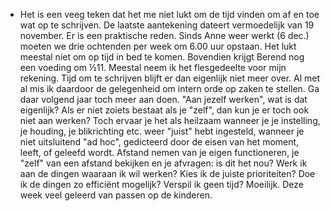 - Het is een veeg teken dat het me niet lukt om de tijd vinden om af en toe wat op te schrijven. De laatste aantekening dateert vermoedelijk van 19 november. Er is een praktische reden. Sinds Anne weer werkt (6 dec.) moeten we drie ochtenden per week om 6.00 uur opstaan. Het lukt meestal niet om op tijd in bed te komen. Bovendien krijgt Berend nog een voeding om ½11. Meestal neem ik het flesgedeelte voor mijn rekening. Tijd om te schrijven blijft er dan eigenlijk niet meer over. Al met al mis ik daardoor de gelegenheid om intern orde op zaken te stellen. Ga daar volgend jaar toch meer aan doen. "Aan jezelf werken", wat is dat eigenlijk? Als er niet zoiets bestaat als je "zelf", dan kun je er toch ook niet aan werken? Toch ervaar je het als heilzaam wanneer je je instelling, je houding, je blikrichting etc. weer "juist" hebt ingesteld, wanneer je niet uitsluitend "ad hoc", gedicteerd door de eisen van het moment, leeft, of geleefd wordt. Afstand nemen van je eigen functioneren, je "zelf" van een afstand bekijken en je afvragen: is dit het nou? Werk ik aan de dingen waaraan ik wil werken? Kies ik de juiste prioriteiten? Doe ik de dingen zo efficiënt mogelijk? Verspil ik geen tijd? Moeilijk. Deze week veel geleerd van passen op de kinderen.